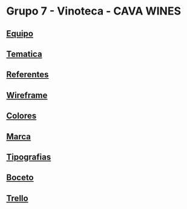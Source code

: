 # Grupo 7 - Vinoteca - CAVA WINES

## [Equipo](/equipo.md)

## [Tematica](/tematica.md)

## [Referentes](/referentes.md)

## [Wireframe](/design/wireframe.md)

## [Colores](/design/colores.md)

## [Marca](/design/marca.md)

## [Tipografias](/design/tipografias.md)

## [Boceto](/design/boceto.md)

## [Trello](/design/trello.md)